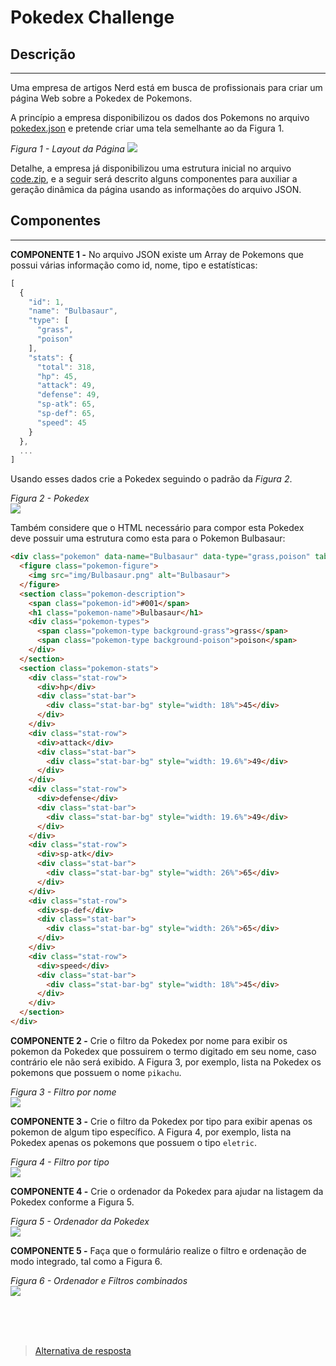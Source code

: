 # Pokedex Challenge

## Descrição
---

Uma empresa de artigos Nerd está em busca de profissionais para criar um página Web sobre a Pokedex de Pokemons.

A princípio a empresa disponibilizou os dados dos Pokemons no arquivo [pokedex.json](code/data/pokedex.json) e pretende criar uma tela semelhante ao da Figura 1.

*Figura 1 - Layout da Página*
![](assets/layout.png)

Detalhe, a empresa já disponibilizou uma estrutura inicial no arquivo [code.zip](code.zip), e a seguir será descrito alguns componentes para auxiliar a geração dinâmica da página usando as informações do arquivo JSON.

## Componentes
---

**COMPONENTE 1 -** No arquivo JSON existe um Array de Pokemons que possui várias informação como id, nome, tipo e estatísticas:

```js
[
  {
    "id": 1,
    "name": "Bulbasaur",
    "type": [
      "grass",
      "poison"
    ],
    "stats": {
      "total": 318,
      "hp": 45,
      "attack": 49,
      "defense": 49,
      "sp-atk": 65,
      "sp-def": 65,
      "speed": 45
    }
  },
  ...
]
```

Usando esses dados crie a Pokedex seguindo o padrão da *Figura 2*.

*Figura 2 - Pokedex*<br>
![](assets/component-1.png)

Também considere que o HTML necessário para compor esta Pokedex deve possuir uma estrutura como esta para o Pokemon Bulbasaur:

```html
<div class="pokemon" data-name="Bulbasaur" data-type="grass,poison" tabindex="1">
  <figure class="pokemon-figure">
    <img src="img/Bulbasaur.png" alt="Bulbasaur">
  </figure>
  <section class="pokemon-description">
    <span class="pokemon-id">#001</span>
    <h1 class="pokemon-name">Bulbasaur</h1>
    <div class="pokemon-types">
      <span class="pokemon-type background-grass">grass</span>
      <span class="pokemon-type background-poison">poison</span>
    </div>
  </section>
  <section class="pokemon-stats">
    <div class="stat-row">
      <div>hp</div>
      <div class="stat-bar">
        <div class="stat-bar-bg" style="width: 18%">45</div>
      </div>
    </div>
    <div class="stat-row">
      <div>attack</div>
      <div class="stat-bar">
        <div class="stat-bar-bg" style="width: 19.6%">49</div>
      </div>
    </div>
    <div class="stat-row">
      <div>defense</div>
      <div class="stat-bar">
        <div class="stat-bar-bg" style="width: 19.6%">49</div>
      </div>
    </div>
    <div class="stat-row">
      <div>sp-atk</div>
      <div class="stat-bar">
        <div class="stat-bar-bg" style="width: 26%">65</div>
      </div>
    </div>
    <div class="stat-row">
      <div>sp-def</div>
      <div class="stat-bar">
        <div class="stat-bar-bg" style="width: 26%">65</div>
      </div>
    </div>
    <div class="stat-row">
      <div>speed</div>
      <div class="stat-bar">
        <div class="stat-bar-bg" style="width: 18%">45</div>
      </div>
    </div>
  </section>
</div>
```

**COMPONENTE 2 -** Crie o filtro da Pokedex por nome para exibir os pokemon da Pokedex que possuirem o termo digitado em seu nome, caso contrário ele não será exibido. A Figura 3, por exemplo, lista na Pokedex os pokemons que possuem o nome `pikachu`.

<!-- TODO 0 pokemons -->
*Figura 3 - Filtro por nome*<br>
![](assets/component-2.png)

**COMPONENTE 3 -** Crie o filtro da Pokedex por tipo para exibir apenas os pokemon de algum tipo específico. A Figura 4, por exemplo, lista na Pokedex apenas os pokemons que possuem o tipo `eletric`.

*Figura 4 - Filtro por tipo*<br>
![](assets/component-3.png)

**COMPONENTE 4 -** Crie o ordenador da Pokedex para ajudar na listagem da Pokedex conforme a Figura 5.

*Figura 5 - Ordenador da Pokedex*<br>
![](assets/component-4.png)

**COMPONENTE 5 -** Faça que o formulário realize o filtro e ordenação de modo integrado, tal como a Figura 6.

*Figura 6 - Ordenador e Filtros combinados*<br>
![](assets/component-5.png)

<br>
<br>
<br>

> [Alternativa de resposta](code-response/)
